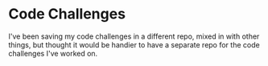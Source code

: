 # Code Challenges

I've been saving my code challenges in a different repo, mixed in with other things, but thought it would be handier to have a separate repo for the code challenges I've worked on.
